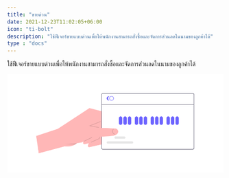 ```yaml
---
title: "ขายด่วน"
date: 2021-12-23T11:02:05+06:00
icon: "ti-bolt"
description: "ใช้ฟีเจอร์ขายแบบด่วนเพื่อให้พนักงานสามารถสั่งซื้อและจัดการส่วนลดในนามของลูกค้าได้"
type : "docs"
---
```


ใช้ฟีเจอร์ขายแบบด่วนเพื่อให้พนักงานสามารถสั่งซื้อและจัดการส่วนลดในนามของลูกค้าได้

![image example](quick-sell.png "image")
